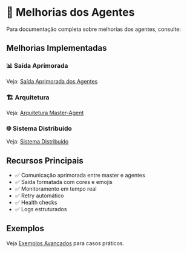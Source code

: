# 🚀 Melhorias dos Agentes

Para documentação completa sobre melhorias dos agentes, consulte:

## Melhorias Implementadas

### 📊 Saída Aprimorada
Veja: [Saída Aprimorada dos Agentes](../en/enhanced-agent-output.md)

### 🏗️ Arquitetura
Veja: [Arquitetura Master-Agent](../en/master-agent-architecture.md)

### 🌐 Sistema Distribuído
Veja: [Sistema Distribuído](./distributed.md)

## Recursos Principais

- ✅ Comunicação aprimorada entre master e agentes
- ✅ Saída formatada com cores e emojis
- ✅ Monitoramento em tempo real
- ✅ Retry automático
- ✅ Health checks
- ✅ Logs estruturados

## Exemplos

Veja [Exemplos Avançados](./advanced-examples.md) para casos práticos.
